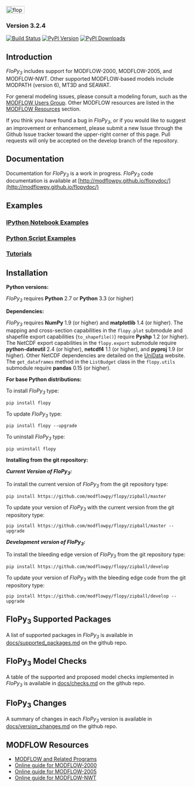 
<img src="https://raw.githubusercontent.com/modflowpy/flopy/master/examples/images/flopy3.png" alt="flopy3" style="width:50;height:20">

### Version 3.2.4
[![Build Status](https://travis-ci.org/modflowpy/flopy.svg?branch=develop)](https://travis-ci.org/modflowpy/flopy)
[![PyPI Version](https://img.shields.io/pypi/v/flopy.png)](https://pypi.python.org/pypi/flopy)
[![PyPI Downloads](https://img.shields.io/pypi/dm/flopy.png)](https://pypi.python.org/pypi/flopy)


Introduction
-----------------------------------------------

*FloPy<sub>3</sub>* includes support for MODFLOW-2000, MODFLOW-2005, and MODFLOW-NWT. Other supported MODFLOW-based models include MODPATH (version 6), MT3D and SEAWAT.

For general modeling issues, please consult a modeling forum, such as the [MODFLOW Users  Group](https://groups.google.com/forum/#!forum/modflow).  Other MODFLOW resources are listed in the [MODFLOW Resources](https://github.com/modflowpy/flopy#modflow-resources) section.

If you think you have found a bug in *FloPy<sub>3</sub>*, or if you would like to suggest an improvement or enhancement, please submit a new Issue through the Github Issue tracker toward the upper-right corner of this page. Pull requests will only be accepted on the develop branch of the repository.


Documentation
-----------------------------------------------

Documentation for *FloPy<sub>3</sub>* is a work in progress. *FloPy<sub>3</sub>* code documentation is available at [http://modflowpy.github.io/flopydoc/](http://modflowpy.github.io/flopydoc/)


Examples
-----------------------------------------------

### [IPython Notebook Examples](docs/notebook_examples.md)

### [Python Script Examples](docs/script_examples.md)

### [Tutorials](http://modflowpy.github.io/flopydoc/tutorials.html)


Installation
-----------------------------------------------

**Python versions:**

*FloPy<sub>3</sub>* requires **Python** 2.7 or **Python** 3.3 (or higher)


**Dependencies:**

*FloPy<sub>3</sub>* requires **NumPy** 1.9 (or higher) and **matplotlib** 1.4 (or higher). The mapping and cross-section capabilities in the `flopy.plot` submodule and shapefile export capabilities (`to_shapefile()`) require **Pyshp** 1.2 (or higher). The NetCDF export capabilities in the `flopy.export` submodule require **python-dateutil** 2.4 (or higher), **netcdf4** 1.1 (or higher), and **pyproj** 1.9 (or higher). Other NetCDF dependencies are detailed on the [UniData](http://unidata.github.io/netcdf4-python/) website. The `get_dataframes` method in the `ListBudget` class in the `flopy.utils` submodule require **pandas** 0.15 (or higher).


**For base Python distributions:**

To install *FloPy<sub>3</sub>* type:

    pip install flopy

To update *FloPy<sub>3</sub>* type:

    pip install flopy --upgrade

To uninstall *FloPy<sub>3</sub>* type:

    pip uninstall flopy

**Installing from the git repository:**

***Current Version of FloPy<sub>3</sub>:***

To install the current version of *FloPy<sub>3</sub>* from the git repository type:

    pip install https://github.com/modflowpy/flopy/zipball/master
    
To update your version of *FloPy<sub>3</sub>* with the current version from the git repository type:

    pip install https://github.com/modflowpy/flopy/zipball/master --upgrade

***Development version of FloPy<sub>3</sub>:***

To install the bleeding edge version of *FloPy<sub>3</sub>* from the git repository type:

    pip install https://github.com/modflowpy/flopy/zipball/develop
    
To update your version of *FloPy<sub>3</sub>* with the bleeding edge code from the git repository type:

    pip install https://github.com/modflowpy/flopy/zipball/develop --upgrade


FloPy<sub>3</sub> Supported Packages
-----------------------------------------------

A list of supported packages in *FloPy<sub>3</sub>* is available in [docs/supported_packages.md](docs/supported_packages.md) on the github repo.


FloPy<sub>3</sub> Model Checks
-----------------------------------------------

A table of the supported and proposed model checks implemented in  *FloPy<sub>3</sub>* is available in [docs/checks.md](docs/checks.md) on the github repo.


FloPy<sub>3</sub> Changes
-----------------------------------------------

A summary of changes in each *FloPy<sub>3</sub>* version is available in [docs/version_changes.md](docs/version_changes.md) on the github repo.


MODFLOW Resources
-----------------------------------------------

+ [MODFLOW and Related Programs](http://water.usgs.gov/ogw/modflow/)
+ [Online guide for MODFLOW-2000](http://water.usgs.gov/nrp/gwsoftware/modflow2000/Guide/index.html)
+ [Online guide for MODFLOW-2005](http://water.usgs.gov/ogw/modflow/MODFLOW-2005-Guide/)
+ [Online guide for MODFLOW-NWT](http://water.usgs.gov/ogw/modflow-nwt/MODFLOW-NWT-Guide/)
